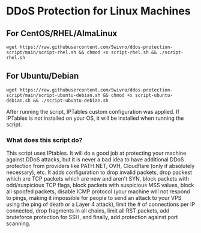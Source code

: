 # DDoS Protection for Linux Machines


## For CentOS/RHEL/AlmaLinux
```
wget https://raw.githubusercontent.com/Swivro/ddos-protection-script/main/script-rhel.sh && chmod +x script-rhel.sh && ./script-rhel.sh
```

## For Ubuntu/Debian
```
wget https://raw.githubusercontent.com/Swivro/ddos-protection-script/main/script-ubuntu-debian.sh && chmod +x script-ubuntu-debian.sh && ./script-ubuntu-debian.sh
```


After running the script, IPTables custom configuration was applied. If IPTables is not installed on your OS, it will be installed when running the script. 

### What does this script do?
This script uses IPtables. It will do a good job at protecting your machine against DDoS attacks, but it is never a bad idea to have additional DDoS protection from providers like PATH.NET, OVH, Cloudflare (only if absolutely necessary), etc. It adds configuration to drop invalid packets, drop packest which are TCP packets which are new and aren't SYN, block packets with odd/suspicious TCP flags, block packets with suspicious MSS values, block all spoofed packets, disable ICMP protocol (your machine will not respond to pings, making it impossible for people to send an attack to your VPS using the ping of death or a Layer 4 attack), limit the # of connections per IP connected, drop fragments in all chains, limit all RST packets, add bruteforce protection for SSH, and finally, add protection against port scanning.
